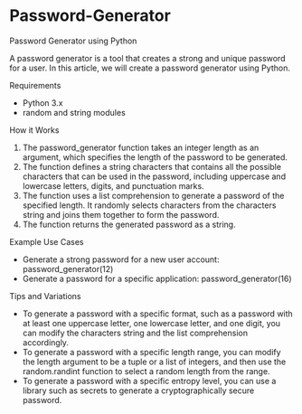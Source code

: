 # Password-Generator
Password Generator using Python

A password generator is a tool that creates a strong and unique password for a user. In this article, we will create a password generator using Python.

Requirements

- Python 3.x
- random and string modules

How it Works

1. The password_generator function takes an integer length as an argument, which specifies the length of the password to be generated.
2. The function defines a string characters that contains all the possible characters that can be used in the password, including uppercase and lowercase letters, digits, and punctuation marks.
3. The function uses a list comprehension to generate a password of the specified length. It randomly selects characters from the characters string and joins them together to form the password.
4. The function returns the generated password as a string.

Example Use Cases

- Generate a strong password for a new user account: password_generator(12)
- Generate a password for a specific application: password_generator(16)

Tips and Variations

- To generate a password with a specific format, such as a password with at least one uppercase letter, one lowercase letter, and one digit, you can modify the characters string and the list comprehension accordingly.
- To generate a password with a specific length range, you can modify the length argument to be a tuple or a list of integers, and then use the random.randint function to select a random length from the range.
- To generate a password with a specific entropy level, you can use a library such as secrets to generate a cryptographically secure password.
